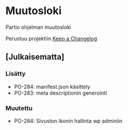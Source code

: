 # Muutosloki
Partio ohjelman muutosloki

Perustuu projektiin [Keep a Changelog](http://keepachangelog.com/en/1.0.0/)

## [Julkaisematta]

### Lisätty
- PO-284: manifest.json käsittely
- PO-283: meta descriptionin generointi

### Muutettu
- PO-284: Sivuston ikonin hallinta wp adminiin
